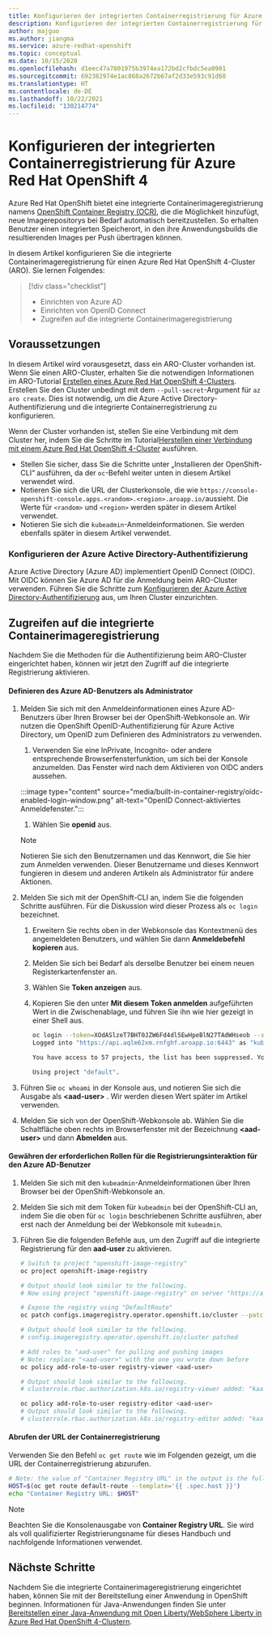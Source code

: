 ```yaml
---
title: Konfigurieren der integrierten Containerregistrierung für Azure Red Hat OpenShift 4
description: Konfigurieren der integrierten Containerregistrierung für Azure Red Hat OpenShift 4
author: majguo
ms.author: jiangma
ms.service: azure-redhat-openshift
ms.topic: conceptual
ms.date: 10/15/2020
ms.openlocfilehash: d1eec47a7801975b3974ea172bd2cfbdc5ea0901
ms.sourcegitcommit: 692382974e1ac868a2672b67af2d33e593c91d60
ms.translationtype: HT
ms.contentlocale: de-DE
ms.lasthandoff: 10/22/2021
ms.locfileid: "130214774"
---
```

# <a name="configure-built-in-container-registry-for-azure-red-hat-openshift-4"></a>Konfigurieren der integrierten Containerregistrierung für Azure Red Hat OpenShift 4

Azure Red Hat OpenShift bietet eine integrierte Containerimageregistrierung namens [OpenShift Container Registry (OCR)](https://docs.openshift.com/container-platform/4.6/registry/architecture-component-imageregistry.html), die die Möglichkeit hinzufügt, neue Imagerepositorys bei Bedarf automatisch bereitzustellen. So erhalten Benutzer einen integrierten Speicherort, in den ihre Anwendungsbuilds die resultierenden Images per Push übertragen können.

In diesem Artikel konfigurieren Sie die integrierte Containerimageregistrierung für einen Azure Red Hat OpenShift 4-Cluster (ARO). Sie lernen Folgendes:

> [!div class="checklist"]
> * Einrichten von Azure AD
> * Einrichten von OpenID Connect
> * Zugreifen auf die integrierte Containerimageregistrierung

## <a name="before-you-begin"></a>Voraussetzungen

In diesem Artikel wird vorausgesetzt, dass ein ARO-Cluster vorhanden ist. Wenn Sie einen ARO-Cluster, erhalten Sie die notwendigen Informationen im ARO-Tutorial [Erstellen eines Azure Red Hat OpenShift 4-Clusters](./tutorial-create-cluster.md). Erstellen Sie den Cluster unbedingt mit dem `--pull-secret`-Argument für `az aro create`.  Dies ist notwendig, um die Azure Active Directory-Authentifizierung und die integrierte Containerregistrierung zu konfigurieren.

Wenn der Cluster vorhanden ist, stellen Sie eine Verbindung mit dem Cluster her, indem Sie die Schritte im Tutorial[Herstellen einer Verbindung mit einem Azure Red Hat OpenShift 4-Cluster](./tutorial-connect-cluster.md) ausführen.
   * Stellen Sie sicher, dass Sie die Schritte unter „Installieren der OpenShift-CLI“ ausführen, da der `oc`-Befehl weiter unten in diesem Artikel verwendet wird.
   * Notieren Sie sich die URL der Clusterkonsole, die wie `https://console-openshift-console.apps.<random>.<region>.aroapp.io/`aussieht. Die Werte für `<random>` und `<region>` werden später in diesem Artikel verwendet.
   * Notieren Sie sich die `kubeadmin`-Anmeldeinformationen. Sie werden ebenfalls später in diesem Artikel verwendet.

### <a name="configure-azure-active-directory-authentication"></a>Konfigurieren der Azure Active Directory-Authentifizierung 

Azure Active Directory (Azure AD) implementiert OpenID Connect (OIDC). Mit OIDC können Sie Azure AD für die Anmeldung beim ARO-Cluster verwenden. Führen Sie die Schritte zum [Konfigurieren der Azure Active Directory-Authentifizierung](configure-azure-ad-cli.md) aus, um Ihren Cluster einzurichten.

## <a name="access-the-built-in-container-image-registry"></a>Zugreifen auf die integrierte Containerimageregistrierung

Nachdem Sie die Methoden für die Authentifizierung beim ARO-Cluster eingerichtet haben, können wir jetzt den Zugriff auf die integrierte Registrierung aktivieren.

#### <a name="define-the-azure-ad-user-to-be-an-administrator"></a>Definieren des Azure AD-Benutzers als Administrator

1. Melden Sie sich mit den Anmeldeinformationen eines Azure AD-Benutzers über Ihren Browser bei der OpenShift-Webkonsole an. Wir nutzen die OpenShift OpenID-Authentifizierung für Azure Active Directory, um OpenID zum Definieren des Administrators zu verwenden.

   1. Verwenden Sie eine InPrivate, Incognito- oder andere entsprechende Browserfensterfunktion, um sich bei der Konsole anzumelden. Das Fenster wird nach dem Aktivieren von OIDC anders aussehen.
   
   :::image type="content" source="media/built-in-container-registry/oidc-enabled-login-window.png" alt-text="OpenID Connect-aktiviertes Anmeldefenster.":::
   1. Wählen Sie **openid** aus.

   > [!NOTE]
   > Notieren Sie sich den Benutzernamen und das Kennwort, die Sie hier zum Anmelden verwenden. Dieser Benutzername und dieses Kennwort fungieren in diesem und anderen Artikeln als Administrator für andere Aktionen.
2. Melden Sie sich mit der OpenShift-CLI an, indem Sie die folgenden Schritte ausführen.  Für die Diskussion wird dieser Prozess als `oc login` bezeichnet.
   1. Erweitern Sie rechts oben in der Webkonsole das Kontextmenü des angemeldeten Benutzers, und wählen Sie dann **Anmeldebefehl kopieren** aus.
   2. Melden Sie sich bei Bedarf als derselbe Benutzer bei einem neuen Registerkartenfenster an.
   3. Wählen Sie **Token anzeigen** aus.
   4. Kopieren Sie den unter **Mit diesem Token anmelden** aufgeführten Wert in die Zwischenablage, und führen Sie ihn wie hier gezeigt in einer Shell aus.

       ```bash
       oc login --token=XOdASlzeT7BHT0JZW6Fd4dl5EwHpeBlN27TAdWHseob --server=https://api.aqlm62xm.rnfghf.aroapp.io:6443
       Logged into "https://api.aqlm62xm.rnfghf.aroapp.io:6443" as "kube:admin" using the token provided.

       You have access to 57 projects, the list has been suppressed. You can list all projects with 'oc projects'

       Using project "default".
       ```

3. Führen Sie `oc whoami` in der Konsole aus, und notieren Sie sich die Ausgabe als **\<aad-user>** .  Wir werden diesen Wert später im Artikel verwenden.
4. Melden Sie sich von der OpenShift-Webkonsole ab. Wählen Sie die Schaltfläche oben rechts im Browserfenster mit der Bezeichnung **\<aad-user>** und dann **Abmelden** aus.


#### <a name="grant-the-azure-ad-user-the-necessary-roles-for-registry-interaction"></a>Gewähren der erforderlichen Rollen für die Registrierungsinteraktion für den Azure AD-Benutzer

1. Melden Sie sich mit den `kubeadmin`-Anmeldeinformationen über Ihren Browser bei der OpenShift-Webkonsole an.
1. Melden Sie sich mit dem Token für `kubeadmin` bei der OpenShift-CLI an, indem Sie die oben für `oc login` beschriebenen Schritte ausführen, aber erst nach der Anmeldung bei der Webkonsole mit `kubeadmin`.
1. Führen Sie die folgenden Befehle aus, um den Zugriff auf die integrierte Registrierung für den **aad-user** zu aktivieren.

   ```bash
   # Switch to project "openshift-image-registry"
   oc project openshift-image-registry
   
   # Output should look similar to the following.
   # Now using project "openshift-image-registry" on server "https://api.x8xl3f4y.eastus.aroapp.io:6443".
   ```

   ```bash
   # Expose the registry using "DefaultRoute"
   oc patch configs.imageregistry.operator.openshift.io/cluster --patch '{"spec":{"defaultRoute":true}}' --type=merge

   # Output should look similar to the following.
   # config.imageregistry.operator.openshift.io/cluster patched
   ```

   ```bash
   # Add roles to "aad-user" for pulling and pushing images
   # Note: replace "<aad-user>" with the one you wrote down before
   oc policy add-role-to-user registry-viewer <aad-user>

   # Output should look similar to the following.
   # clusterrole.rbac.authorization.k8s.io/registry-viewer added: "kaaIjx75vFWovvKF7c02M0ya5qzwcSJ074RZBfXUc34"
   ```

   ```bash
   oc policy add-role-to-user registry-editor <aad-user>
   # Output should look similar to the following.
   # clusterrole.rbac.authorization.k8s.io/registry-editor added: "kaaIjx75vFWovvKF7c02M0ya5qzwcSJ074RZBfXUc34"
   ```

#### <a name="obtain-the-container-registry-url"></a>Abrufen der URL der Containerregistrierung

Verwenden Sie den Befehl `oc get route` wie im Folgenden gezeigt, um die URL der Containerregistrierung abzurufen.

```bash
# Note: the value of "Container Registry URL" in the output is the fully qualified registry name.
HOST=$(oc get route default-route --template='{{ .spec.host }}')
echo "Container Registry URL: $HOST"
```

   > [!NOTE]
   > Beachten Sie die Konsolenausgabe von **Container Registry URL**. Sie wird als voll qualifizierter Registrierungsname für dieses Handbuch und nachfolgende Informationen verwendet.

## <a name="next-steps"></a>Nächste Schritte

Nachdem Sie die integrierte Containerimageregistrierung eingerichtet haben, können Sie mit der Bereitstellung einer Anwendung in OpenShift beginnen. Informationen für Java-Anwendungen finden Sie unter [Bereitstellen einer Java-Anwendung mit Open Liberty/WebSphere Liberty in Azure Red Hat OpenShift 4-Clustern](howto-deploy-java-liberty-app.md).
